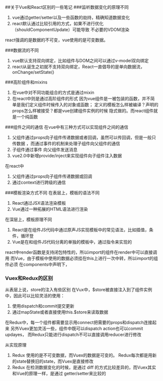 ##关于Vue和React区别的一些笔记
###监听数据变化的原理不同
1. vue通过getter/setter以及一些函数的劫持，精确知道数据变化
2. react默认通过比较引用的方式，如果不进行优化（shouldComponentUpdate）可能导致
不必要的VDOM渲染

react强调的是数据的不可变，vue使用的是可变数据。

###数据流的不同
1. vue默认支持双向绑定，比如组件与DOM之间可以通过v-model双向绑定
2. react从诞生之初就不支持双向绑定，React一直倡导的是单向数据流，onChange/setState()

###高阶组件和mixins
1. 在vue中对不同功能组合的方式是通过mixin
2. 在react中则是通过高阶组件的形式
因为vue组件是一被包装的函数，并不简单是我们定义组件时候传入的对象或函数；
定义的模板怎么样被编译？声明的props怎么样被接受？都是vue创建组件实例的时候
隐式做的。而react组件就是一个纯函数

###组件之间的通信
在vue中有三种方式可以实现组件之间的通信
1. 父组件通过props向子组件传递数据或者回调，虽然可以传回调，但是一般只传数据
，而通过事件的机制来处理子组件向父组件的通信
2. 子组件通过事件 向父组件发送消息
3. vue2.0中新增provide/inject来实现组件向子组件注入数据

在react中
1. 父组件通过props向子组件传递数据或回调
2. 通过context进行跨级的通信

###模板渲染方式不同
在表层上，模板的语法不同
1. React通过JSX语法渲染模板
2. Vue通过一种拓展的HTML语法进行渲染

在深层上，模板原理不同
1. React是在组件JS代码中通过原声JS实现模板中的常见语法，比如插值，条件，循环登
2. Vue是在和组件JS代码分离的单独的模板中，通过指令来实现的

react中render函数是支持闭包特性的，所以import的组件在render中可以直接调用
而Vue，由于模板中使用的数据必须挂在this上进行一次中转，所以import的组件必须
在components中声明下，

### Vuex和Redux的区别
从表层上说，store的注入有些区别
在Vux中，$store被直接注入到了组件实例中，因此可以比较灵活的使用：
1. 使用dispatch和commit提交更新
2. 通过mapState或者直接使用this.$store来读取数据

在Redux中，每一个组件都需要显示用connect把需要的props和dispatch连接起来
另外Vuex更加灵活一些，组件中既可以dispatch action也可以commit updayes，
而Redux只能进行dispatch不可以直接调用reducer进行修改

从实现原理
1. Redux 使用的是不可变数据，而Vuex的数据是可变的。
   Redux每次都是用新的state替换旧的state，而Vuex是直接修改
2. Redux 在检测数据变化的时候，是通过 diff 的方式比较差异的，而Vuex其实和Vue的原理一样，是通过
   getter/setter来比较的

